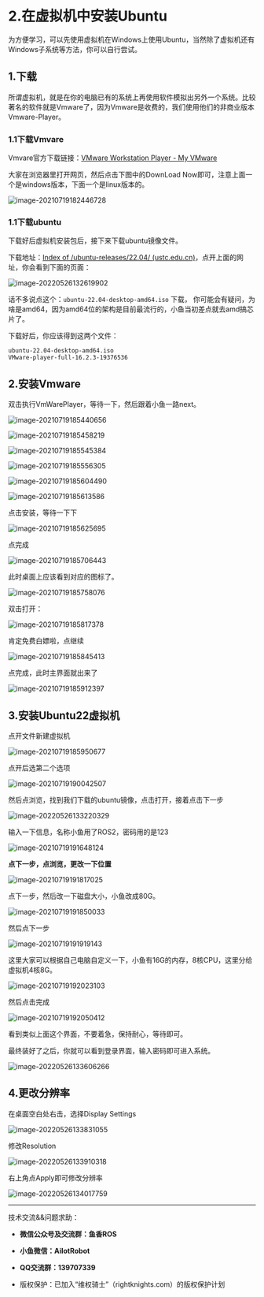 # 2.在虚拟机中安装Ubuntu

为方便学习，可以先使用虚拟机在Windows上使用Ubuntu，当然除了虚拟机还有Windows子系统等方法，你可以自行尝试。

## 1.下载

所谓虚拟机，就是在你的电脑已有的系统上再使用软件模拟出另外一个系统。比较著名的软件就是Vmware了，因为Vmware是收费的，我们使用他们的非商业版本Vmware-Player。

### 1.1下载Vmvare

Vmvare官方下载链接：[VMware Workstation Player - My VMware](https://my.vmware.com/en/web/vmware/downloads/details?downloadGroup=WKST-PLAYER-1612&productId=1039&rPId=66621)

大家在浏览器里打开网页，然后点击下图中的DownLoad Now即可，注意上面一个是windows版本，下面一个是linux版本的。

![image-20210719182446728](2.在虚拟机中安装Ubuntu/imgs/image-20210719182446728.png)

### 1.1下载ubuntu

下载好后虚拟机安装包后，接下来下载ubuntu镜像文件。

下载地址：[Index of /ubuntu-releases/22.04/ (ustc.edu.cn)](http://mirrors.ustc.edu.cn/ubuntu-releases/22.04/)，点开上面的网址，你会看到下面的页面：

![image-20220526132619902](2.在虚拟机中安装Ubuntu/imgs/image-20220526132619902.png)



话不多说点这个：`ubuntu-22.04-desktop-amd64.iso` 下载， 你可能会有疑问，为啥是amd64，因为amd64位的架构是目前最流行的，小鱼当初差点就去amd搞芯片了。

下载好后，你应该得到这两个文件：

```
ubuntu-22.04-desktop-amd64.iso
VMware-player-full-16.2.3-19376536
```

## 2.安装Vmware

双击执行VmWarePlayer，等待一下，然后跟着小鱼一路next。

![image-20210719185440656](2.在虚拟机中安装Ubuntu/imgs/image-20210719185440656.png)

![image-20210719185458219](2.在虚拟机中安装Ubuntu/imgs/image-20210719185458219.png)

![image-20210719185545384](2.在虚拟机中安装Ubuntu/imgs/image-20210719185545384.png)

![image-20210719185556305](2.在虚拟机中安装Ubuntu/imgs/image-20210719185556305.png)

![image-20210719185604490](2.在虚拟机中安装Ubuntu/imgs/image-20210719185604490.png)

![image-20210719185613586](2.在虚拟机中安装Ubuntu/imgs/image-20210719185613586.png)

点击安装，等待一下下

![image-20210719185625695](2.在虚拟机中安装Ubuntu/imgs/image-20210719185625695.png)

点完成

![image-20210719185706443](2.在虚拟机中安装Ubuntu/imgs/image-20210719185706443.png)

此时桌面上应该看到对应的图标了。

![image-20210719185758076](2.在虚拟机中安装Ubuntu/imgs/image-20210719185758076.png)

双击打开：

![image-20210719185817378](2.在虚拟机中安装Ubuntu/imgs/image-20210719185817378.png)

肯定免费白嫖啦，点继续

![image-20210719185845413](2.在虚拟机中安装Ubuntu/imgs/image-20210719185845413.png)

点完成，此时主界面就出来了

![image-20210719185912397](2.在虚拟机中安装Ubuntu/imgs/image-20210719185912397.png)

## 3.安装Ubuntu22虚拟机

点开文件新建虚拟机



![image-20210719185950677](2.在虚拟机中安装Ubuntu/imgs/image-20210719185950677.png)

点开后选第二个选项

![image-20210719190042507](2.在虚拟机中安装Ubuntu/imgs/image-20210719190042507.png)

然后点浏览，找到我们下载的ubuntu镜像，点击打开，接着点击下一步

![image-20220526133220329](2.在虚拟机中安装Ubuntu/imgs/image-20220526133220329.png)

输入一下信息，名称小鱼用了ROS2，密码用的是123

![image-20210719191648124](2.在虚拟机中安装Ubuntu/imgs/image-20210719191648124.png)

**点下一步，点浏览，更改一下位置**

![image-20210719191817025](2.在虚拟机中安装Ubuntu/imgs/image-20210719191817025.png)

点下一步，然后改一下磁盘大小，小鱼改成80G。

![image-20210719191850033](2.在虚拟机中安装Ubuntu/imgs/image-20210719191850033.png)

然后点下一步

![image-20210719191919143](2.在虚拟机中安装Ubuntu/imgs/image-20210719191919143.png)

这里大家可以根据自己电脑自定义一下，小鱼有16G的内存，8核CPU，这里分给虚拟机4核8G。

![image-20210719192023103](2.在虚拟机中安装Ubuntu/imgs/image-20210719192023103.png)

然后点击完成

![image-20210719192050412](2.在虚拟机中安装Ubuntu/imgs/image-20210719192050412.png)

看到类似上面这个界面，不要着急，保持耐心，等待即可。

最终装好了之后，你就可以看到登录界面，输入密码即可进入系统。

![image-20220526133606266](2.在虚拟机中安装Ubuntu/imgs/image-20220526133606266.png)

## 4.更改分辨率

在桌面空白处右击，选择Display Settings

![image-20220526133831055](2.在虚拟机中安装Ubuntu/imgs/image-20220526133831055.png)

修改Resolution

![image-20220526133910318](2.在虚拟机中安装Ubuntu/imgs/image-20220526133910318.png)

右上角点Apply即可修改分辨率

![image-20220526134017759](2.在虚拟机中安装Ubuntu/imgs/image-20220526134017759.png)

--------------

技术交流&&问题求助：

- **微信公众号及交流群：鱼香ROS**
- **小鱼微信：AiIotRobot**
- **QQ交流群：139707339**

- 版权保护：已加入“维权骑士”（rightknights.com）的版权保护计划